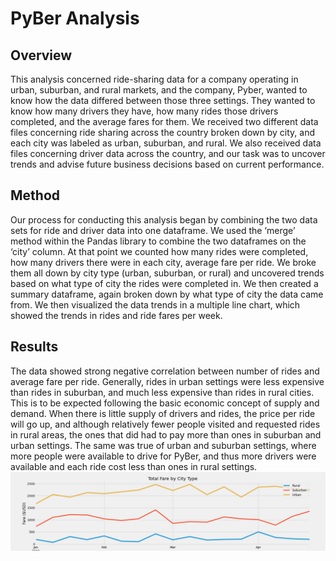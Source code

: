 # PyBer Analysis 
## Overview
This analysis concerned ride-sharing data for a company operating in urban, suburban, and rural markets, and the company, Pyber, wanted to know how the data differed between those three settings. They wanted to know how many drivers they have, how many rides those drivers completed, and the average fares for them. We received two different data files concerning ride sharing across the country broken down by city, and each city was labeled as urban, suburban, and rural. We also received data files concerning driver data across the country, and our task was to uncover trends and advise future business decisions based on current performance. 

## Method
Our process for conducting this analysis began by combining the two data sets for ride and driver data into one dataframe. We used the ‘merge’ method within the Pandas library to combine the two dataframes on the ‘city’ column. At that point we counted how many rides were completed, how many drivers there were in each city, average fare per ride. We broke them all down by city type (urban, suburban, or rural) and uncovered trends based on what type of city the rides were completed in. We then created a summary dataframe, again broken down by what type of city the data came from. We then visualized the data trends in a multiple line chart, which showed the trends in rides and ride fares per week. 

## Results
The data showed strong negative correlation between number of rides and average fare per ride. Generally, rides in urban settings were less expensive than rides in suburban, and much less expensive than rides in rural cities. This is to be expected following the basic economic concept of supply and demand. When there is little supply of drivers and rides, the price per ride will go up, and although relatively fewer people visited and requested rides in rural areas, the ones that did had to pay more than ones in suburban and urban settings. The same was true of urban and suburban settings, where more people were available to drive for PyBer, and thus more drivers were available and each ride cost less than ones in rural settings. 
![This is an image](https://github.com/BartBachrach/PyBer_Analysis/blob/main/analysis/PyBer_Fare_Summary.png)
